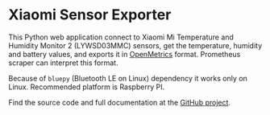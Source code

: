 # Xiaomi Sensor Exporter

This Python web application connect to Xiaomi Mi Temperature and Humidity Monitor 2 (LYWSD03MMC)
sensors, get the temperature, humidity and battery values, and exports it 
in [OpenMetrics](https://github.com/OpenObservability/OpenMetrics/blob/main/specification/OpenMetrics.md) format.
Prometheus scraper can interpret this format.

Because of `bluepy` (Bluetooth LE on Linux) dependency it works only on Linux.
Recommended platform is Raspberry PI.

Find the source code and full documentation at the [GitHub project](https://github.com/vicziani/xiaomi-sensor-exporter).